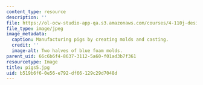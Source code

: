 ```yaml
---
content_type: resource
description: ''
file: https://ol-ocw-studio-app-qa.s3.amazonaws.com/courses/4-110j-design-across-scales-disciplines-and-problem-contexts-spring-2013/b519b6f60e56e792df66129c29d7048d_pigs5.jpg
file_type: image/jpeg
image_metadata:
  caption: Manufacturing pigs by creating molds and casting.
  credit: ''
  image-alt: Two halves of blue foam molds.
parent_uid: 66c6b6f4-8637-3112-5a60-f01ad3b7f361
resourcetype: Image
title: pigs5.jpg
uid: b519b6f6-0e56-e792-df66-129c29d7048d
---
```

